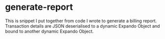 # generate-report

This is snippet I put together from code I wrote to generate a billing report.  
Transaction details are JSON deserialised to a dynamic Expando Object and bound to another dynamic Expando Object.